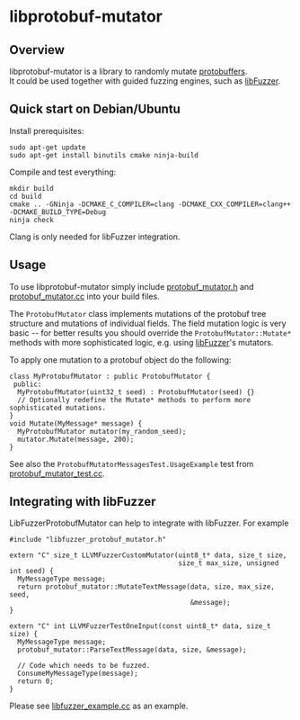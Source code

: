 # libprotobuf-mutator

## Overview
libprotobuf-mutator is a library to randomly mutate
[protobuffers](https://github.com/google/protobuf). <BR>
It could be used together with guided
fuzzing engines, such as [libFuzzer](http://libfuzzer.info).

## Quick start on Debian/Ubuntu

Install prerequisites:

```
sudo apt-get update
sudo apt-get install binutils cmake ninja-build
```

Compile and test everything:

```
mkdir build
cd build
cmake .. -GNinja -DCMAKE_C_COMPILER=clang -DCMAKE_CXX_COMPILER=clang++ -DCMAKE_BUILD_TYPE=Debug
ninja check
```

Clang is only needed for libFuzzer integration.

## Usage

To use libprotobuf-mutator simply include
[protobuf_mutator.h](/src/protobuf_mutator.h) and
[protobuf_mutator.cc](/src/protobuf_mutator.cc) into your build files.

The `ProtobufMutator` class implements mutations of the protobuf
tree structure and mutations of individual fields.
The field mutation logic is very basic --
for better results you should override the `ProtobufMutator::Mutate*`
methods with more sophisticated logic, e.g.
using [libFuzzer](http://libfuzzer.info)'s mutators.

To apply one mutation to a protobuf object do the following:
```
class MyProtobufMutator : public ProtobufMutator {
 public:
  MyProtobufMutator(uint32_t seed) : ProtobufMutator(seed) {}
  // Optionally redefine the Mutate* methods to perform more sophisticated mutations.
}
void Mutate(MyMessage* message) {
  MyProtobufMutator mutator(my_random_seed);
  mutator.Mutate(message, 200);
}
```

See also the `ProtobufMutatorMessagesTest.UsageExample` test from
[protobuf_mutator_test.cc](/src/protobuf_mutator_test.cc).

## Integrating with libFuzzer
LibFuzzerProtobufMutator can help to integrate with libFuzzer. For example 

```
#include "libfuzzer_protobuf_mutator.h"

extern "C" size_t LLVMFuzzerCustomMutator(uint8_t* data, size_t size,
                                          size_t max_size, unsigned int seed) {
  MyMessageType message;
  return protobuf_mutator::MutateTextMessage(data, size, max_size, seed,
                                             &message);
}

extern "C" int LLVMFuzzerTestOneInput(const uint8_t* data, size_t size) {
  MyMessageType message;
  protobuf_mutator::ParseTextMessage(data, size, &message);
  
  // Code which needs to be fuzzed.
  ConsumeMyMessageType(message);
  return 0;
}
```

Please see [libfuzzer_example.cc](/examples/libfuzzer/libfuzzer_example.cc) as an example.
